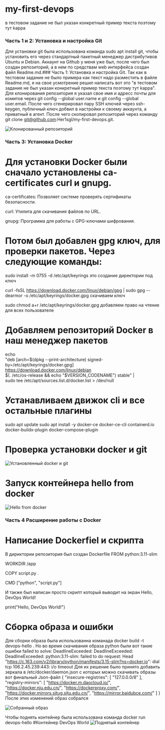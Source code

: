 # my-first-devops
в тестовом задание не был указан конкретный пример текста поэтому тут kappa

### Часть 1 и 2: Установка и настройка Git

Для установки git была использована команда sudo apt install git, чтобы установить его через стандартный пакетный 
менеджер дистрибутивов Ubuntu и Debian. Аккаунт на Github у меня уже был, после чего был создан репозиторий, а в нем 
по средствам web интерфейса создан файл Readme.md.### Часть 1: Установка и настройка Git. Так как в тестовом задание не было примера как текст надо разместить в файле Readme.md, я на свое усмотрение решил написать вот это "в тестовом задание не был указан конкретный пример текста поэтому тут kappa". Для клонирования репозитория я указал свое имя и адресс почты для комитов через git config --global user.name и  git config --global user.email. После чего сгенерировал пару SSH ключей через ssh-keygen, публичный ключ добвил в настройки к своему аккаунта, а приватный в агент. После чего скопировал репозиторий через команду git clone git@github.com:Her1sgl/my-first-devops.git.

![Клонированный репозиторий](./screenshots/clone%20repository.png)

### Часть 3: Установка Docker

# Для установки Docker были сначало установлены ca-certificates curl и gnupg.

ca-certificates: Позволяет системе проверять сертификаты безопасности.

curl: Утилита для скачивания файлов по URL.

gnupg: Программа для работы с GPG-ключами шифрования.

# Потом был добавлен gpg ключ, для проверки пакетов. Через следующие команды:

sudo install -m 0755 -d /etc/apt/keyrings это создание директории под ключ

curl -fsSL https://download.docker.com/linux/debian/gpg | sudo gpg --dearmor -o /etc/apt/keyrings/docker.gpg скачиваем ключ

sudo chmod a+r /etc/apt/keyrings/docker.gpg  добавляем право на чтение для всех пользователе 

# Добавляем репозиторий Docker в наш менеджер пакетов

echo \
  "deb [arch=$(dpkg --print-architecture) signed-by=/etc/apt/keyrings/docker.gpg] https://download.docker.com/linux/debian \
  $(. /etc/os-release && echo "$VERSION_CODENAME") stable" | \
  sudo tee /etc/apt/sources.list.d/docker.list > /dev/null

# Устанавливаем движок cli и все остальные плагины 
sudo apt update
sudo apt install -y docker-ce docker-ce-cli containerd.io docker-buildx-plugin docker-compose-plugin

# Проверка установки docker и git
![Установленный docker и git](./screenshots/Git%20and%20docker%20install.png)

# Запуск контейнера hello from docker
![Hello from docker](./screenshots/Hello%20from%20docker.png)

### Часть 4  Расширение работы с Docker

# Написание Dockerfiel и скрипта  
В дириктории репозитория был создан Dockerfile 
FROM python:3.11-slim

WORKDIR /app

COPY script.py .

CMD ["python", "script.py"] 

И также был написан просто скрипт который выводит на экран Hello, DevOps World!

print("Hello, DevOps World!")

# Сборка образа и ошибки 

Для сборки образа была использованна команада docker build -t devops-hello .
Но во время скачивания образа python были вот такие ошибки 
 failed to solve: DeadlineExceeded: DeadlineExceeded: DeadlineExceeded: python:3.11-slim: failed to do request: Head "https://c.163.com/v2/library/python/manifests/3.15-slim?ns=docker.io": dial tcp 106.2.45.239:443: i/o timeout
Для их решение было принято добавить зеркала в /etc/docker/daemon.json с которых можно скачивать образы
вот финальный Json-файл
{
  "insecure-registries": [
    "127.0.0.0/8"
  ],
  "registry-mirrors": [
    "https://docker.m.daocloud.io/",
    "https://docker.nju.edu.cn/",
    "https://dockerproxy.com/",
    "https://docker.mirrors.sjtug.sjtu.edu.cn/",
    "https://mirror.baidubce.com/"
  ]
}
После этих изменений образ собрался 

![Собранный образ](./screenshots/build%20my%20image.png)

Чтобы поднять контейнер была использована команда docker run devops-hello
#Контейнер DevOps World
![Поднятый контейнер](./screenshots/Hello%20from%20DevOps.png)
    
